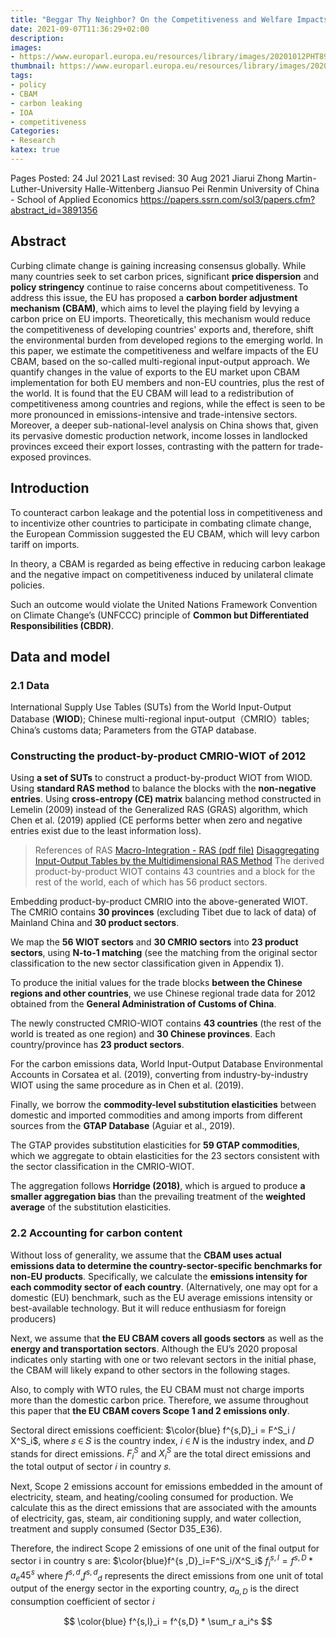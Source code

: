 ```yaml
---
title: "Beggar Thy Neighbor? On the Competitiveness and Welfare Impacts of the EU’s Proposed Carbon Border Adjustment Mechanism"
date: 2021-09-07T11:36:29+02:00
description:
images:
- https://www.europarl.europa.eu/resources/library/images/20201012PHT89108/20201012PHT89108-ml.png
thumbnail: https://www.europarl.europa.eu/resources/library/images/20201012PHT89108/20201012PHT89108-ml.png
tags:
- policy
- CBAM
- carbon leaking
- IOA
- competitiveness
Categories:
- Research
katex: true
---
```


Pages Posted: 24 Jul 2021 Last revised: 30 Aug 2021
Jiarui Zhong
Martin-Luther-University Halle-Wittenberg
Jiansuo Pei
Renmin University of China - School of Applied Economics
https://papers.ssrn.com/sol3/papers.cfm?abstract_id=3891356

## Abstract

Curbing climate change is gaining increasing consensus globally. While many countries seek to set carbon prices, significant **price dispersion** and **policy stringency** continue to raise concerns about competitiveness. To address this issue, the EU has proposed a **carbon border adjustment mechanism (CBAM)**, which aims to level the playing field by levying a carbon price on EU imports. Theoretically, this mechanism would reduce the competitiveness of developing countries' exports and, therefore, shift the environmental burden from developed regions to the emerging world. In this paper, we estimate the competitiveness and welfare impacts of the EU CBAM, based on the so-called multi-regional input-output approach. We quantify changes in the value of exports to the EU market upon CBAM implementation for both EU members and non-EU countries, plus the rest of the world. It is found that the EU CBAM will lead to a redistribution of competitiveness among countries and regions, while the effect is seen to be more pronounced in emissions-intensive and trade-intensive sectors. Moreover, a deeper sub-national-level analysis on China shows that, given its pervasive domestic production network, income losses in landlocked provinces exceed their export losses, contrasting with the pattern for trade-exposed provinces.

## Introduction

To counteract carbon leakage and the potential loss in competitiveness and to incentivize other countries to participate in combating climate change, the European Commission suggested the EU CBAM, which will levy carbon tariff on imports.

In theory, a CBAM is regarded as being effective in reducing carbon leakage and the negative impact on competitiveness induced by unilateral climate policies.

Such an outcome would violate the United Nations Framework Convention on Climate Change’s (UNFCCC) principle of **Common but Differentiated Responsibilities (CBDR)**.

## Data and model
### 2.1 Data
International Supply Use Tables (SUTs) from the World Input-Output Database (**WIOD**);
Chinese multi-regional input-output（CMRIO）tables;
China’s customs data;
Parameters from the GTAP database.
### Constructing the product-by-product CMRIO-WIOT of 2012
Using **a set of SUTs** to construct a product-by-product WIOT from WIOD.
Using **standard RAS method** to balance the blocks with the **non-negative entries**.
Using **cross-entropy (CE) matrix** balancing method constructed in Lemelin (2009) instead of the Generalized RAS (GRAS) algorithm, which Chen et al. (2019) applied (CE performs better when zero and negative entries exist due to the least information loss).

>References of RAS
[Macro-Integration - RAS (pdf file)](https://ec.europa.eu/eurostat/cros/system/files/Macro-Integration-03-M-RAS%20v1.0.pdf)
[Disaggregating Input-Output Tables by the Multidimensional RAS Method](https://arxiv.org/pdf/1704.07814.pdf)
The derived product-by-product WIOT contains 43 countries and a block for the rest of the world, each of which has 56 product sectors.

Embedding product-by-product CMRIO into the above-generated WIOT. The CMRIO contains **30 provinces** (excluding Tibet due to lack of data) of Mainland China and **30 product sectors**.

We map the **56 WIOT sectors** and **30 CMRIO sectors** into **23 product sectors**, using **N-to-1 matching** (see the matching from the original sector classification to the new sector classification given in Appendix 1).

To produce the initial values for the trade blocks **between the Chinese regions and other countries**, we use Chinese regional trade data for 2012 obtained from the **General Administration of Customs of China**.

The newly constructed CMRIO-WIOT contains **43 countries** (the rest of the world is treated as one region) and **30 Chinese provinces**. Each country/province has **23 product sectors**.

For the carbon emissions data, World Input-Output Database Environmental Accounts in Corsatea et al. (2019), converting from industry-by-industry WIOT using the same procedure as in Chen et al. (2019).

Finally, we borrow the **commodity-level substitution elasticities** between domestic and imported commodities and among imports from different sources from the **GTAP Database** (Aguiar et al., 2019).

The GTAP provides substitution elasticities for **59 GTAP commodities**, which we aggregate to obtain elasticities for the 23 sectors consistent with the sector classification in the CMRIO-WIOT.

The aggregation follows **Horridge (2018)**, which is argued to produce **a smaller aggregation bias** than the prevailing treatment of the **weighted average** of the substitution elasticities.

### 2.2 Accounting for carbon content

Without loss of generality, we assume that the **CBAM uses actual emissions data to determine the country-sector-specific benchmarks for non-EU products**. Specifically, we calculate the **emissions intensity for each commodity sector of each country**. (Alternatively, one may opt for a domestic (EU) benchmark, such as the EU average emissions intensity or best-available technology. But it will reduce enthusiasm for foreign producers)

Next, we assume that **the EU CBAM covers all goods sectors** as well as the **energy and transportation sectors**. Although the EU’s 2020 proposal indicates only starting with one or two relevant sectors in the initial phase, the CBAM will likely expand to other sectors in the following stages.

Also, to comply with WTO rules, the EU CBAM must not charge imports more than the domestic carbon price. Therefore, we assume throughout this paper that **the EU CBAM covers Scope 1 and 2 emissions only**.

Sectoral direct emissions coefficient: $\color{blue} f^{s,D}_i = F^S_i / X^S_i$, where 𝑠 ∈ 𝑆 is the country index, 𝑖 ∈ 𝑁 is the industry index, and 𝐷 stands for direct emissions. $F^S_i$ and $X^S_i$ are the total direct emissions and the total output of sector 𝑖 in country 𝑠.

Next, Scope 2 emissions account for emissions embedded in the amount of electricity, steam, and heating/cooling consumed for production. We calculate this as the direct emissions that are associated with the amounts of electricity, gas, steam, air conditioning supply, and water collection, treatment and supply consumed (Sector D35_E36).

Therefore, the indirect Scope 2 emissions of one unit of the final output for sector i in country s are:
$\color{blue}f^{s ,D}_i=F^S_i/X^S_i$
$f^{s,l}_i=f^{s,D}*a_e45^s$
where $f^{s,d}$,${f^{s,d}}_d$
represents the direct emissions from one unit of total output of the energy sector in the exporting country, $a_{a , D}$ is the direct consumption coefficient of sector 𝑖

$$
\color{blue} f^{s,l}_i = f^{s,D} * \sum_r a_i^s
$$

